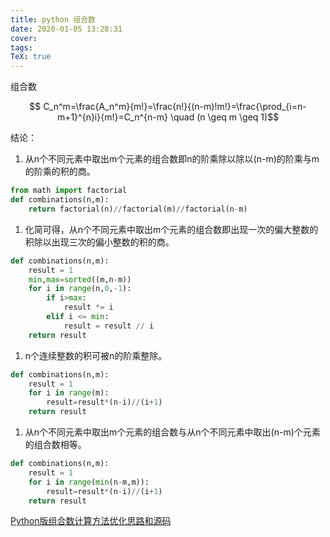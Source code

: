 ```yaml
---
title: python 组合数
date: 2020-01-05 13:28:31
cover:
tags:
TeX: true
---
```


组合数
<!-- more -->
$$ C_n^m=\frac{A_n^m}{m!}=\frac{n!}{(n-m)!m!}=\frac{\prod_{i=n-m+1}^{n}i}{m!}=C_n^{n-m} \quad (n \geq m \geq 1)$$

结论：
1. 从n个不同元素中取出m个元素的组合数即n的阶乘除以除以(n-m)的阶乘与m的阶乘的积的商。

```py
from math import factorial
def combinations(n,m):
    return factorial(n)//factorial(m)//factorial(n-m)
```

1. 化简可得，从n个不同元素中取出m个元素的组合数即出现一次的偏大整数的积除以出现三次的偏小整数的积的商。

```py
def combinations(n,m):
    result = 1
    min,max=sorted((m,n-m))
    for i in range(n,0,-1):
        if i>max:
            result *= i
        elif i <= min:
            result = result // i
    return result
```

1. n个连续整数的积可被n的阶乘整除。

```py
def combinations(n,m):
    result = 1
    for i in range(m):
        result=result*(n-i)//(i+1)
    return result
```

1. 从n个不同元素中取出m个元素的组合数与从n个不同元素中取出(n-m)个元素的组合数相等。

```py
def combinations(n,m):
    result = 1
    for i in range(min(n-m,m)):
        result=result*(n-i)//(i+1)
    return result
```

[Python版组合数计算方法优化思路和源码](https://mp.weixin.qq.com/s?__biz=MzI4MzM2MDgyMQ==&mid=2247484700&idx=1&sn=a92cd5b572f3426215c5077edd911566&chksm=eb8aae46dcfd27504c6c32c3c2b7d12756b97b2850354366e7841ca71df38e9590891dea9c5f&mpshare=1&scene=1&srcid=0105CnjEy8AVCvacDDGmaD2l&sharer_sharetime=1578196700974&sharer_shareid=3726fbb92179608ce6915a88bf3209c9&exportkey=AeVJmUCXvaPlGzrSnNstWZE%3D&pass_ticket=BTWnZASExfQ2s44l%2Faa1gGcF8st07sk22Ohh%2BQylaMjuas6mCV6xn8HzMRrOrhta#rd)